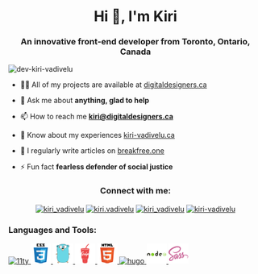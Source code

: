 <h1 align="center">Hi 👋, I'm Kiri</h1>
<h3 align="center">An innovative front-end developer from Toronto, Ontario, Canada</h3>

<p align="left"> <img src="https://komarev.com/ghpvc/?username=dev-kiri-vadivelu&label=Profile%20views&color=0e75b6&style=flat" alt="dev-kiri-vadivelu" /> </p>

- 👨‍💻 All of my projects are available at [digitaldesigners.ca](https://digitaldesigners.ca)

- 💬 Ask me about **anything, glad to help**

- 📫 How to reach me **kiri@digitaldesigners.ca**

- 📄 Know about my experiences [kiri-vadivelu.ca](https://kiri-vadivelu.ca)

- 📝 I regularly write articles on [breakfree.one](https://breakfree.one)

- ⚡ Fun fact **fearless defender of social justice** 

<h3 align="center">Connect with me:</h3>
<p align="center">
<a href="https://instagram.com/kiri_vadivelu" target="blank"><img align="center" src="https://raw.githubusercontent.com/rahuldkjain/github-profile-readme-generator/master/src/images/icons/Social/instagram.svg" alt="kiri_vadivelu" height="30" width="40" /></a>
<a href="https://fb.com/kiri.vadivelu" target="blank"><img align="center" src="https://raw.githubusercontent.com/rahuldkjain/github-profile-readme-generator/master/src/images/icons/Social/facebook.svg" alt="kiri.vadivelu" height="30" width="40" /></a>
<a href="https://twitter.com/kiri_vadivelu" target="blank"><img align="center" src="https://raw.githubusercontent.com/rahuldkjain/github-profile-readme-generator/master/src/images/icons/Social/twitter.svg" alt="kiri_vadivelu" height="30" width="40" /></a>
<a href="https://linkedin.com/in/kiri-vadivelu" target="blank"><img align="center" src="https://raw.githubusercontent.com/rahuldkjain/github-profile-readme-generator/master/src/images/icons/Social/linked-in-alt.svg" alt="kiri-vadivelu" height="30" width="40" /></a></p>



<h3 align="left">Languages and Tools:</h3>
<p align="left"> <a href="https://www.11ty.dev/" target="_blank" rel="noreferrer"> <img src="https://gist.githubusercontent.com/vivek32ta/c7f7bf583c1fb1c58d89301ea40f37fd/raw/f4c85cce5790758286b8f155ef9a177710b995df/11ty.svg" alt="11ty" width="40" height="40"/> </a> <a href="https://www.w3schools.com/css/" target="_blank" rel="noreferrer"> <img src="https://raw.githubusercontent.com/devicons/devicon/master/icons/css3/css3-original-wordmark.svg" alt="css3" width="40" height="40"/> </a> <a href="https://golang.org" target="_blank" rel="noreferrer"> <img src="https://raw.githubusercontent.com/devicons/devicon/master/icons/go/go-original.svg" alt="go" width="40" height="40"/> </a> <a href="https://gulpjs.com" target="_blank" rel="noreferrer"> <img src="https://raw.githubusercontent.com/devicons/devicon/master/icons/gulp/gulp-plain.svg" alt="gulp" width="40" height="40"/> </a> <a href="https://www.w3.org/html/" target="_blank" rel="noreferrer"> <img src="https://raw.githubusercontent.com/devicons/devicon/master/icons/html5/html5-original-wordmark.svg" alt="html5" width="40" height="40"/> </a> <a href="https://gohugo.io/" target="_blank" rel="noreferrer"> <img src="https://api.iconify.design/logos-hugo.svg" alt="hugo" width="40" height="40"/> </a> <a href="https://nodejs.org" target="_blank" rel="noreferrer"> <img src="https://raw.githubusercontent.com/devicons/devicon/master/icons/nodejs/nodejs-original-wordmark.svg" alt="nodejs" width="40" height="40"/> </a> <a href="https://sass-lang.com" target="_blank" rel="noreferrer"> <img src="https://raw.githubusercontent.com/devicons/devicon/master/icons/sass/sass-original.svg" alt="sass" width="40" height="40"/> </a> </p>
